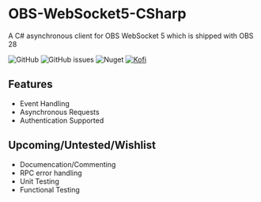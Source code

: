 # OBS-WebSocket5-CSharp
A C# asynchronous client for OBS WebSocket 5 which is shipped with OBS 28

![GitHub](https://img.shields.io/github/license/RecklessBoon/OBS-WebSocket5-CSharp) 
![GitHub issues](https://img.shields.io/github/issues/RecklessBoon/OBS-WebSocket5-CSharp) 
![Nuget](https://img.shields.io/nuget/v/OBSWebSocket5?color=blue)
[![Kofi](https://badgen.net/badge/icon/kofi?icon=kofi&label)](https://ko-fi.com/RecklessBoon)

## Features

- Event Handling
- Asynchronous Requests
- Authentication Supported

## Upcoming/Untested/Wishlist

- Documencation/Commenting
- RPC error handling
- Unit Testing
- Functional Testing
